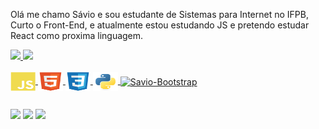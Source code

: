 Olá me chamo Sávio e sou estudante de Sistemas para Internet no IFPB, Curto o Front-End, e atualmente estou estudando JS e pretendo estudar React como proxima linguagem.

<div align="center" style="display: flex">
  <a href="https://github.com/savioquixaba">
  <img height="180em" src="https://github-readme-stats.vercel.app/api?username=savioquixaba&show_icons=true&theme=dracula&include_all_commits=true&count_private=true"/>
  <img height="180em" src="https://github-readme-stats.vercel.app/api/top-langs/?username=savioquixaba&layout=compact&langs_count=7&theme=dracula"/>
</div>
  
  
 <div style="display: inline_block"><br>
  <img align="center" alt="savio-Js" height="30" width="40" src="https://raw.githubusercontent.com/devicons/devicon/master/icons/javascript/javascript-plain.svg">
  
  <img align="center" alt="Savio-HTML" height="30" width="40" src="https://raw.githubusercontent.com/devicons/devicon/master/icons/html5/html5-original.svg">
  <img align="center" alt="Savio-CSS" height="30" width="40" src="https://raw.githubusercontent.com/devicons/devicon/master/icons/css3/css3-original.svg">
  <img align="center" alt="Savio-Python" height="30" width="40" src="https://raw.githubusercontent.com/devicons/devicon/master/icons/python/python-original.svg">
<img align="center" alt="Savio-Bootstrap" height="30" width="40"
     src="https://cdn.jsdelivr.net/gh/devicons/devicon/icons/bootstrap/bootstrap-original.svg" />
          
</div>
  
  ##
  
 <div style="display: inline_block"> 
  
  <a href="https://www.instagram.com/s.quixaba/" target="_blank"><img src="https://img.shields.io/badge/-Instagram-%23E4405F?style=for-the-badge&logo=instagram&logoColor=white" target="_blank"></a>
  <a href = "mailto:Savioquixabaone@gmail.com"><img src="https://img.shields.io/badge/-Gmail-%23333?style=for-the-badge&logo=gmail&logoColor=white" target="_blank"></a>
  <a href="https://www.linkedin.com/in/savio-quixaba-800857201/" target="_blank"><img src="https://img.shields.io/badge/-LinkedIn-%230077B5?style=for-the-badge&logo=linkedin&logoColor=white" target="_blank"></a> 
 
</div> 
